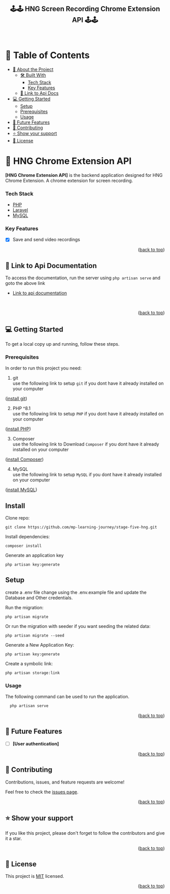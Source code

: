 <div align="center">
  <h2><b>🕹️🕹️ HNG Screen Recording Chrome Extension API 🕹️🕹️</b></h2>
  <br/>
</div>

<a name="readme-top"></a>

<!-- TABLE OF CONTENTS -->

# 📗 Table of Contents

- [📖 About the Project](#about-project)
    - [🛠 Built With](#built-with)
        - [Tech Stack](#tech-stack)
        - [Key Features](#key-features)
    - [🚀 Link to Api Docs](#api-docs)
- [💻 Getting Started](#getting-started)
    - [Setup](#setup)
    - [Prerequisites](#prerequisites)
    - [Usage](#usage)
- [🔭 Future Features](#future-features)
- [🤝 Contributing](#contributing)
- [⭐️ Show your support](#support)
- [📝 License](#license)

<!-- PROJECT DESCRIPTION -->

# 📖 HNG Chrome Extension API <a name="about-project"></a>

**[HNG Chrome Extension API]** is the backend application designed for HNG Chrome Extension. A chrome extension for screen recording.


### Tech Stack <a name="tech-stack"></a>

- <a href="https://www.php.net/">PHP</a>
- <a href="https://laravel.com/">Laravel</a>
- <a href="https://www.mysql.com/">MySQL</a>

<!-- Features -->

### Key Features <a name="key-features"></a>

- [x] Save and send video recordings

<p align="right">(<a href="#readme-top">back to top</a>)</p>

<!-- Link to Api Documentation -->

## 🚀 Link to Api Documentation <a name="api-docs"></a>

To access the documentation, run the server using `php artisan serve` and goto the above link

- [Link to api documentation](https://hngs5.mrprotocoll.me/api/documentation)

<br/>


<p align="right">(<a href="#readme-top">back to top</a>)</p>

<!-- GETTING STARTED -->

## 💻 Getting Started <a name="getting-started"></a>

To get a local copy up and running, follow these steps.

### Prerequisites

In order to run this project you need:

1. git <br>
   use the following link to setup `git` if you dont have it already installed on your computer
<p align="left">(<a href="https://git-scm.com/book/en/v2/Getting-Started-Installing-Git">install git</a>)</p>

2. PHP ^8.1 <br>
   use the following link to setup `PHP` if you dont have it already installed on your computer
<p align="left">(<a href="https://www.php.net/manual/en/install.php">install PHP</a>)</p>

3. Composer <br>
   use the following link to Download `Composer` if you dont have it already installed on your computer
<p align="left">(<a href="https://getcomposer.org/download/">install Composer</a>)</p>

4. MySQL <br>
   use the following link to setup `MySQL` if you dont have it already installed on your computer
<p align="left">(<a href="https://dev.mysql.com/doc/mysql-getting-started/en/">install MySQL</a>)</p>

## Install

Clone repo:

```
git clone https://github.com/mp-learning-journey/stage-five-hng.git
```

Install dependencies:

```
composer install
```

Generate an application key

```
php artisan key:generate
```

## Setup

create a .env file change using the .env.example file and update the Database and Other credentials.

Run the migration:

```
php artisan migrate
```

Or run the migration with seeder if you want seeding the related data:

```
php artisan migrate --seed
```

Generate a New Application Key:

```
php artisan key:generate
```

Create a symbolic link:

```
php artisan storage:link
```

### Usage

The following command can be used to run the application.

```sh
  php artisan serve
```

<p align="right">(<a href="#readme-top">back to top</a>)</p>

## 🔭 Future Features <a name="future-features"></a>

- [ ] **[User authentication]**

<p align="right">(<a href="#readme-top">back to top</a>)</p>

<!-- CONTRIBUTING -->

## 🤝 Contributing <a name="contributing"></a>

Contributions, issues, and feature requests are welcome!

Feel free to check the [issues page](../../issues/).

<p align="right">(<a href="#readme-top">back to top</a>)</p>

<!-- SUPPORT -->

## ⭐️ Show your support <a name="support"></a>

If you like this project, please don't forget to follow the contributors and give it a star.

<p align="right">(<a href="#readme-top">back to top</a>)</p>

<!-- LICENSE -->

## 📝 License <a name="license"></a>

This project is [MIT](./LICENSE) licensed.

<p align="right">(<a href="#readme-top">back to top</a>)</p>
